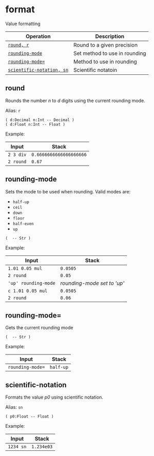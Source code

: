 <!-- Document generated by "gen-doc"; DO NOT EDIT -->
# format

Value formatting

| Operation                                  | Description
|--------------------------------------------|---------------
| [`round, r`](#round)                       | Round to a given precision
| [`rounding-mode`](#rounding-mode)          | Set method to use in rounding
| [`rounding-mode=`](#rounding-mode=)        | Method to use in rounding
| [`scientific-notation, sn`](#scientific-notation) | Scientific notatoin


## round

Rounds the number *n* to *d* digits using the current rounding mode.

Alias: `r`

```
( d:Decimal n:Int -- Decimal )
( d:Float n:Int -- Float )
```

Example:

<!-- test: round -->

| Input     | Stack
|-----------|---------------
| `2 3 div` | `0.6666666666666666666`
| `2 round` | `0.67`

## rounding-mode

Sets the mode to be used when rounding. Valid modes are:

- `half-up`
- `ceil`
- `down`
- `floor`
- `half-even`
- `up`


```
(  -- Str )
```

Example:

<!-- test: rounding-mode -->

| Input                | Stack
|----------------------|---------------
| `1.01 0.05 mul     ` | `0.0505`
| `2 round           ` | `0.05`
| `'up' rounding-mode` | *rounding-mode set to 'up'*
| `c 1.01 0.05 mul   ` | `0.0505`
| `2 round           ` | `0.06`

## rounding-mode=

Gets the current rounding mode

```
(  -- Str )
```

Example:

<!-- test: rounding-mode= -->

| Input            | Stack
|------------------|---------------
| `rounding-mode=` | `half-up`

## scientific-notation

Formats the value *p0* using scientific notation.

Alias: `sn`

```
( p0:Float -- Float )
```

Example:

<!-- test: scientific-notation -->

| Input     | Stack
|-----------|---------------
| `1234 sn` | `1.234e03`
